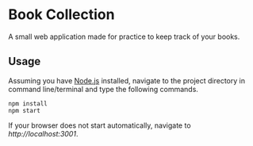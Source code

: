 # Book Collection
A small web application made for practice to keep track of your books.

## Usage
Assuming you have [Node.js](https://nodejs.org/en/) installed, navigate to the project directory in command line/terminal and type the following commands.

```
npm install
npm start
```

If your browser does not start automatically, navigate to *http://localhost:3001*.
